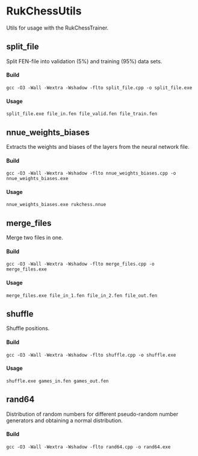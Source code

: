 # RukChessUtils
Utils for usage with the RukChessTrainer.

## split_file
Split FEN-file into validation (5%) and training (95%) data sets.

#### Build

    gcc -O3 -Wall -Wextra -Wshadow -flto split_file.cpp -o split_file.exe

#### Usage

    split_file.exe file_in.fen file_valid.fen file_train.fen

## nnue_weights_biases
Extracts the weights and biases of the layers from the neural network file.

#### Build

    gcc -O3 -Wall -Wextra -Wshadow -flto nnue_weights_biases.cpp -o nnue_weights_biases.exe

#### Usage

    nnue_weights_biases.exe rukchess.nnue

## merge_files
Merge two files in one.

#### Build

    gcc -O3 -Wall -Wextra -Wshadow -flto merge_files.cpp -o merge_files.exe

#### Usage

    merge_files.exe file_in_1.fen file_in_2.fen file_out.fen

## shuffle
Shuffle positions.

#### Build

    gcc -O3 -Wall -Wextra -Wshadow -flto shuffle.cpp -o shuffle.exe

#### Usage

    shuffle.exe games_in.fen games_out.fen

## rand64
Distribution of random numbers for different pseudo-random number generators and obtaining a normal distribution.

#### Build

    gcc -O3 -Wall -Wextra -Wshadow -flto rand64.cpp -o rand64.exe
